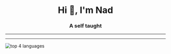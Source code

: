 <h1 align="center">Hi 👋, I'm Nad</h1>
<h3 align="center">A self taught</h3>

---------------------
---------------------
<img align="center" alt="top 4 languages" src="https://github-readme-stats.vercel.app/api/top-langs/?username=nadnone&langs_count=4&layout=compact"/>
